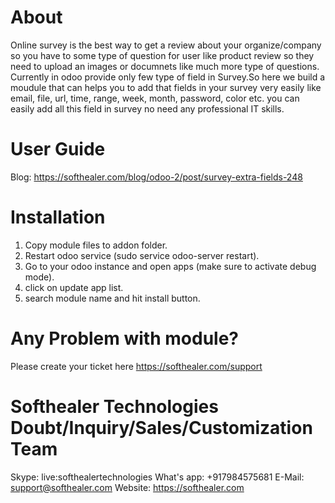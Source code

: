 About
============
Online survey is the best way to get a review about your organize/company so you have to some type of question for user like product review so they need to upload an images or documnets like much more type of questions. Currently in odoo provide only few type of field in Survey.So here we build a moudule that can helps you to add that fields in your survey very easily like email, file, url, time, range, week, month, password, color etc. you can easily add all this field in survey no need any professional IT skills.



User Guide
============
Blog: https://softhealer.com/blog/odoo-2/post/survey-extra-fields-248

Installation
============
1) Copy module files to addon folder.
2) Restart odoo service (sudo service odoo-server restart).
3) Go to your odoo instance and open apps (make sure to activate debug mode).
4) click on update app list. 
5) search module name and hit install button.

Any Problem with module?
=====================================
Please create your ticket here https://softhealer.com/support

Softhealer Technologies Doubt/Inquiry/Sales/Customization Team
=====================================
Skype: live:softhealertechnologies
What's app: +917984575681
E-Mail: support@softhealer.com
Website: https://softhealer.com
